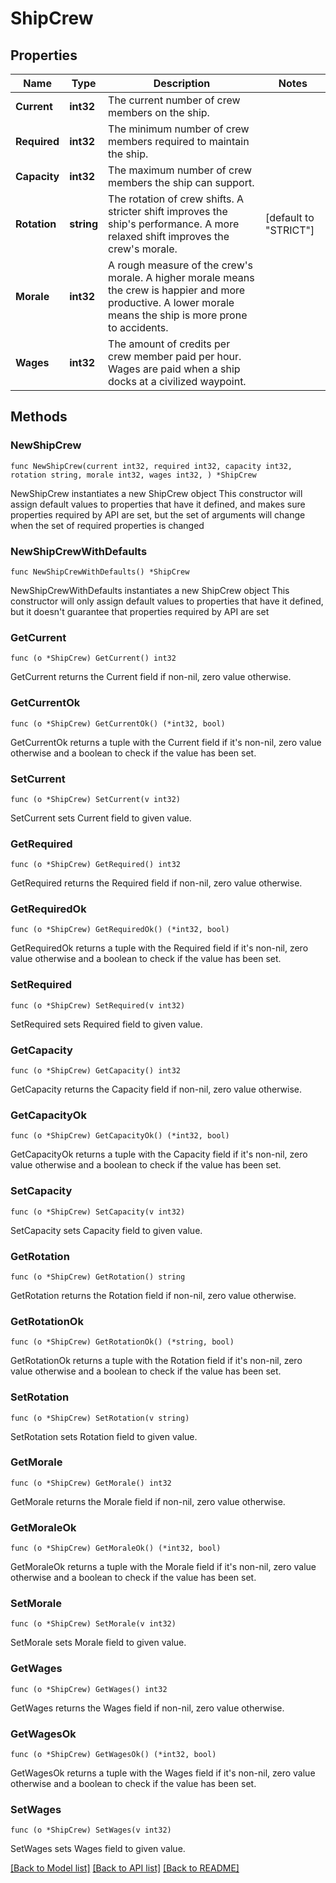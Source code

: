 # ShipCrew

## Properties

Name | Type | Description | Notes
------------ | ------------- | ------------- | -------------
**Current** | **int32** | The current number of crew members on the ship. | 
**Required** | **int32** | The minimum number of crew members required to maintain the ship. | 
**Capacity** | **int32** | The maximum number of crew members the ship can support. | 
**Rotation** | **string** | The rotation of crew shifts. A stricter shift improves the ship&#39;s performance. A more relaxed shift improves the crew&#39;s morale. | [default to "STRICT"]
**Morale** | **int32** | A rough measure of the crew&#39;s morale. A higher morale means the crew is happier and more productive. A lower morale means the ship is more prone to accidents. | 
**Wages** | **int32** | The amount of credits per crew member paid per hour. Wages are paid when a ship docks at a civilized waypoint. | 

## Methods

### NewShipCrew

`func NewShipCrew(current int32, required int32, capacity int32, rotation string, morale int32, wages int32, ) *ShipCrew`

NewShipCrew instantiates a new ShipCrew object
This constructor will assign default values to properties that have it defined,
and makes sure properties required by API are set, but the set of arguments
will change when the set of required properties is changed

### NewShipCrewWithDefaults

`func NewShipCrewWithDefaults() *ShipCrew`

NewShipCrewWithDefaults instantiates a new ShipCrew object
This constructor will only assign default values to properties that have it defined,
but it doesn't guarantee that properties required by API are set

### GetCurrent

`func (o *ShipCrew) GetCurrent() int32`

GetCurrent returns the Current field if non-nil, zero value otherwise.

### GetCurrentOk

`func (o *ShipCrew) GetCurrentOk() (*int32, bool)`

GetCurrentOk returns a tuple with the Current field if it's non-nil, zero value otherwise
and a boolean to check if the value has been set.

### SetCurrent

`func (o *ShipCrew) SetCurrent(v int32)`

SetCurrent sets Current field to given value.


### GetRequired

`func (o *ShipCrew) GetRequired() int32`

GetRequired returns the Required field if non-nil, zero value otherwise.

### GetRequiredOk

`func (o *ShipCrew) GetRequiredOk() (*int32, bool)`

GetRequiredOk returns a tuple with the Required field if it's non-nil, zero value otherwise
and a boolean to check if the value has been set.

### SetRequired

`func (o *ShipCrew) SetRequired(v int32)`

SetRequired sets Required field to given value.


### GetCapacity

`func (o *ShipCrew) GetCapacity() int32`

GetCapacity returns the Capacity field if non-nil, zero value otherwise.

### GetCapacityOk

`func (o *ShipCrew) GetCapacityOk() (*int32, bool)`

GetCapacityOk returns a tuple with the Capacity field if it's non-nil, zero value otherwise
and a boolean to check if the value has been set.

### SetCapacity

`func (o *ShipCrew) SetCapacity(v int32)`

SetCapacity sets Capacity field to given value.


### GetRotation

`func (o *ShipCrew) GetRotation() string`

GetRotation returns the Rotation field if non-nil, zero value otherwise.

### GetRotationOk

`func (o *ShipCrew) GetRotationOk() (*string, bool)`

GetRotationOk returns a tuple with the Rotation field if it's non-nil, zero value otherwise
and a boolean to check if the value has been set.

### SetRotation

`func (o *ShipCrew) SetRotation(v string)`

SetRotation sets Rotation field to given value.


### GetMorale

`func (o *ShipCrew) GetMorale() int32`

GetMorale returns the Morale field if non-nil, zero value otherwise.

### GetMoraleOk

`func (o *ShipCrew) GetMoraleOk() (*int32, bool)`

GetMoraleOk returns a tuple with the Morale field if it's non-nil, zero value otherwise
and a boolean to check if the value has been set.

### SetMorale

`func (o *ShipCrew) SetMorale(v int32)`

SetMorale sets Morale field to given value.


### GetWages

`func (o *ShipCrew) GetWages() int32`

GetWages returns the Wages field if non-nil, zero value otherwise.

### GetWagesOk

`func (o *ShipCrew) GetWagesOk() (*int32, bool)`

GetWagesOk returns a tuple with the Wages field if it's non-nil, zero value otherwise
and a boolean to check if the value has been set.

### SetWages

`func (o *ShipCrew) SetWages(v int32)`

SetWages sets Wages field to given value.



[[Back to Model list]](../README.md#documentation-for-models) [[Back to API list]](../README.md#documentation-for-api-endpoints) [[Back to README]](../README.md)


